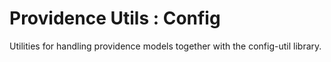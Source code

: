 Providence Utils : Config
=========================

Utilities for handling providence models together with the config-util
library.
